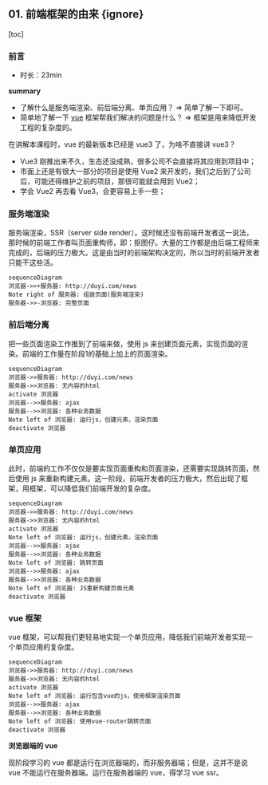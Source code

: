 ## 01. 前端框架的由来 {ignore}

[toc]

### 前言

- 时长：23min

**summary**

- 了解什么是服务端渲染、前后端分离、单页应用？ => 简单了解一下即可。
- 简单地了解一下 [vue](https://cn.vuejs.org/) 框架帮我们解决的问题是什么？ => 框架是用来降低开发工程的复杂度的。

在讲解本课程时，vue 的最新版本已经是 vue3 了，为啥不直接讲 vue3？

- Vue3 刚推出来不久，生态还没成熟，很多公司不会直接将其应用到项目中；
- 市面上还是有很大一部分的项目是使用 Vue2 来开发的，我们之后到了公司后，可能还得维护之前的项目，那很可能就会用到 Vue2；
- 学会 Vue2 再去看 Vue3，会更容易上手一些；

### 服务端渲染

服务端渲染，SSR（server side render）。这时候还没有前端开发者这一说法，那时候的前端工作者叫页面重构师，即：抠图仔。大量的工作都是由后端工程师来完成的，后端的压力极大。这是由当时的前端架构决定的，所以当时的前端开发者只能干这些活。

```mermaid
sequenceDiagram
浏览器->>+服务器: http://duyi.com/news
Note right of 服务器: 组装页面(服务端渲染)
服务器->>-浏览器: 完整页面
```

### 前后端分离

把一些页面渲染工作推到了前端来做，使用 js 来创建页面元素，实现页面的渲染。前端的工作量在阶段1的基础上加上的页面渲染。

```mermaid
sequenceDiagram
浏览器->>服务器: http://duyi.com/news
服务器->>浏览器: 无内容的html
activate 浏览器
浏览器-->>服务器: ajax
服务器-->>浏览器: 各种业务数据
Note left of 浏览器: 运行js，创建元素，渲染页面
deactivate 浏览器
```

### 单页应用

此时，前端的工作不仅仅是要实现页面重构和页面渲染，还需要实现跳转页面，然后使用 js 来重新构建元素。这一阶段，前端开发者的压力极大，然后出现了框架，用框架，可以降低我们前端开发的复杂度。

```mermaid
sequenceDiagram
浏览器->>服务器: http://duyi.com/news
服务器->>浏览器: 无内容的html
activate 浏览器
Note left of 浏览器: 运行js，创建元素，渲染页面
浏览器-->>服务器: ajax
服务器-->>浏览器: 各种业务数据
Note left of 浏览器: 跳转页面
浏览器-->>服务器: ajax
服务器-->>浏览器: 各种业务数据
Note left of 浏览器: JS重新构建页面元素
deactivate 浏览器
```

### vue 框架

vue 框架，可以帮我们更轻易地实现一个单页应用，降低我们前端开发者实现一个单页应用的复杂度。

```mermaid
sequenceDiagram
浏览器->>服务器: http://duyi.com/news
服务器->>浏览器: 无内容的html
activate 浏览器
Note left of 浏览器: 运行包含vue的js，使用框架渲染页面
浏览器-->>服务器: ajax
服务器-->>浏览器: 各种业务数据
Note left of 浏览器: 使用vue-router跳转页面
deactivate 浏览器
```

**浏览器端的 vue**

现阶段学习的 vue 都是运行在浏览器端的，而非服务器端；但是，这并不是说 vue 不能运行在服务器端。运行在服务器端的 vue，得学习 vue ssr。
